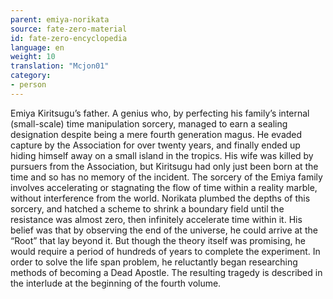 ```yaml
---
parent: emiya-norikata
source: fate-zero-material
id: fate-zero-encyclopedia
language: en
weight: 10
translation: "Mcjon01"
category:
- person
---
```


Emiya Kiritsugu’s father. A genius who, by perfecting his family’s internal (small-scale) time manipulation sorcery, managed to earn a sealing designation despite being a mere fourth generation magus.
He evaded capture by the Association for over twenty years, and finally ended up hiding himself away on a small island in the tropics. His wife was killed by pursuers from the Association, but Kiritsugu had only just been born at the time and so has no memory of the incident.
The sorcery of the Emiya family involves accelerating or stagnating the flow of time within a reality marble, without interference from the world. Norikata plumbed the depths of this sorcery, and hatched a scheme to shrink a boundary field until the resistance was almost zero, then infinitely accelerate time within it. His belief was that by observing the end of the universe, he could arrive at the “Root” that lay beyond it. But though the theory itself was promising, he would require a period of hundreds of years to complete the experiment. In order to solve the life span problem, he reluctantly began researching methods of becoming a Dead Apostle.
The resulting tragedy is described in the interlude at the beginning of the fourth volume.
